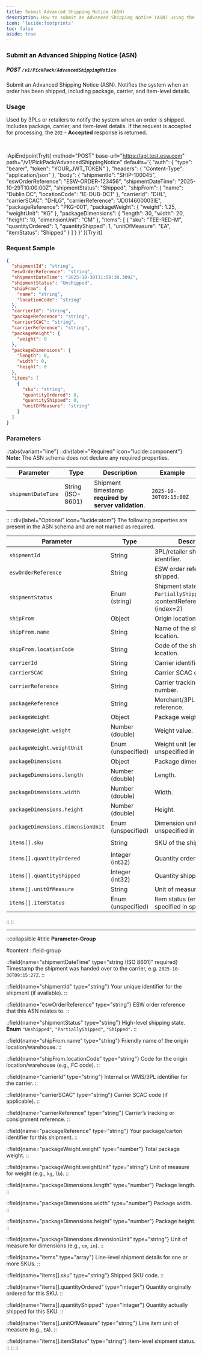 ```yaml
---
title: Submit Advanced Shipping Notice (ASN)
description: How to submit an Advanced Shipping Notice (ASN) using the Fulfillment API
icon: 'lucide:footprints'
toc: false
aside: true
---
```


### Submit an Advanced Shipping Notice (ASN)

##### <span class="inline-block px-2 py-0.5 rounded bg-green-100 text-green-700 text-lg font-semibold font-mono font-bold">POST</span> `/v1/PickPack/AdvancedShippingNotice`

Submit an Advanced Shipping Notice (ASN). Notifies the system when an order has been shipped, including package, carrier, and item-level details.

### Usage

Used by 3PLs or retailers to notify the system when an order is shipped. Includes package, carrier, and item-level details. If the request is accepted for processing, the `202` - **Accepted** response is returned.

<br>

:ApiEndpointTryIt{
  method="POST"
  base-url="https://api.test.esw.com"
  path="/v1/PickPack/AdvancedShippingNotice"
  defaults='{
    "auth": { "type": "bearer", "token": "YOUR_JWT_TOKEN" },
    "headers": { "Content-Type": "application/json" },
    "body": {
      "shipmentId": "SHIP-100045",
      "eswOrderReference": "ESW-ORDER-123456",
      "shipmentDateTime": "2025-10-29T10:00:00Z",
      "shipmentStatus": "Shipped",
      "shipFrom": { "name": "Dublin DC", "locationCode": "IE-DUB-DC1" },
      "carrierId": "DHL",
      "carrierSCAC": "DHLG",
      "carrierReference": "JD014600003IE",
      "packageReference": "PKG-001",
      "packageWeight": { "weight": 1.25, "weightUnit": "KG" },
      "packageDimensions": { "length": 30, "width": 20, "height": 10, "dimensionUnit": "CM" },
      "items": [
        { "sku": "TEE-RED-M", "quantityOrdered": 1, "quantityShipped": 1, "unitOfMeasure": "EA", "itemStatus": "Shipped" }
      ]
    }
  }'
}[Try it]


### Request Sample

```json [Request Sample] height=150 collapse
{
  "shipmentId": "string",
  "eswOrderReference": "string",
  "shipmentDateTime": "2025-10-30T11:58:38.309Z",
  "shipmentStatus": "Unshipped",
  "shipFrom": {
    "name": "string",
    "locationCode": "string"
  },
  "carrierId": "string",
  "packageReference": "string",
  "carrierSCAC": "string",
  "carrierReference": "string",
  "packageWeight": {
    "weight": 0
  },
  "packageDimensions": {
    "length": 0,
    "width": 0,
    "height": 0
  },
  "items": [
    {
      "sku": "string",
      "quantityOrdered": 0,
      "quantityShipped": 0,
      "unitOfMeasure": "string"
    }
  ]
}
```


### Parameters  

::tabs{variant="line"}
  ::div{label="Required" icon="lucide:component"}
  **Note:** The ASN schema does not declare any required properties.

  | Parameter             | Type                | Description                                         | Example                          |
  |-----------------------|---------------------|-----------------------------------------------------|----------------------------------|
  | `shipmentDateTime`    | String (ISO-8601)   | Shipment timestamp **required by server validation**.| `2025-10-30T09:15:00Z`           |
  ::
  ::div{label="Optional" icon="lucide:atom"}
  The following properties are present in the ASN schema and are not marked as required. 

  | Parameter                           | Type                 | Description                                                                                         | Example                 |
  |-------------------------------------|----------------------|-----------------------------------------------------------------------------------------------------|-------------------------|
  | `shipmentId`                        | String               | 3PL/retailer shipment identifier.                                                                   | `SHIP-000123`           |
  | `eswOrderReference`                 | String               | ESW order reference being shipped.                                                                  | `ESW-ORD-7890`          |
  | `shipmentStatus`                    | Enum (string)        | Shipment state: `Unshipped`, `PartiallyShipped`, `Shipped`. :contentReference[oaicite:2]{index=2}                   | `Shipped`               |
  | `shipFrom`                          | Object               | Origin location info.                                                                               | —                       |
  | `shipFrom.name`                     | String               | Name of the ship-from location.                                                                     | `Main FC`               |
  | `shipFrom.locationCode`             | String               | Code of the ship-from location.                                                                     | `FC-IE-DUB-01`          |
  | `carrierId`                         | String               | Carrier identifier.                                                                                 | `DHL`                   |
  | `carrierSCAC`                       | String               | Carrier SCAC code.                                                                                  | `DHLA`                  |
  | `carrierReference`                  | String               | Carrier tracking/reference number.                                                                  | `JD0002256789`          |
  | `packageReference`                  | String               | Merchant/3PL package reference.                                                                     | `PKG-445566`            |
  | `packageWeight`                     | Object               | Package weight object.                                                                              | —                       |
  | `packageWeight.weight`              | Number (double)      | Weight value.                                                                                        | `2.35`                  |
  | `packageWeight.weightUnit`          | Enum (unspecified)   | Weight unit (enum unspecified in spec).                                                             | `KG`                    |
  | `packageDimensions`                 | Object               | Package dimensions object.                                                                          | —                       |
  | `packageDimensions.length`          | Number (double)      | Length.                                                                                              | `30`                    |
  | `packageDimensions.width`           | Number (double)      | Width.                                                                                               | `20`                    |
  | `packageDimensions.height`          | Number (double)      | Height.                                                                                              | `10`                    |
  | `packageDimensions.dimensionUnit`   | Enum (unspecified)   | Dimension unit (enum unspecified in spec).                                                           | `CM`                    |
  | `items[].sku`                       | String               | SKU of the shipped item.                                                                             | `SKU-100200300`         |
  | `items[].quantityOrdered`           | Integer (int32)      | Quantity ordered.                                                                                    | `2`                     |
  | `items[].quantityShipped`           | Integer (int32)      | Quantity shipped.                                                                                    | `2`                     |
  | `items[].unitOfMeasure`             | String               | Unit of measure.                                                                                     | `EA`                    |
  | `items[].itemStatus`                | Enum (unspecified)   | Item status (enum not specified in spec).                                                            | `Shipped`               |
  ::
::
	

---

::collapsible
#title
**Parameter-Group**

#content
::field-group

  ::field{name="shipmentDateTime" type="string (ISO 8601)" required}
  Timestamp the shipment was handed over to the carrier, e.g. `2025-10-30T09:15:27Z`.
  ::

  ::field{name="shipmentId" type="string"}
  Your unique identifier for the shipment (if available).
  ::

  ::field{name="eswOrderReference" type="string"}
  ESW order reference that this ASN relates to.
  ::

  ::field{name="shipmentStatus" type="string"}
  High-level shipping state.  
  **Enum** `"Unshipped"`, `"PartiallyShipped"`, `"Shipped"`.
  ::

  ::field{name="shipFrom.name" type="string"}
  Friendly name of the origin location/warehouse.
  ::

  ::field{name="shipFrom.locationCode" type="string"}
  Code for the origin location/warehouse (e.g., FC code).
  ::

  ::field{name="carrierId" type="string"}
  Internal or WMS/3PL identifier for the carrier.
  ::

  ::field{name="carrierSCAC" type="string"}
  Carrier SCAC code (if applicable).
  ::

  ::field{name="carrierReference" type="string"}
  Carrier’s tracking or consignment reference.
  ::

  ::field{name="packageReference" type="string"}
  Your package/carton identifier for this shipment.
  ::

  ::field{name="packageWeight.weight" type="number"}
  Total package weight.
  ::

  ::field{name="packageWeight.weightUnit" type="string"}
  Unit of measure for weight (e.g., `kg`, `lb`).
  ::

  ::field{name="packageDimensions.length" type="number"}
  Package length.
  ::

  ::field{name="packageDimensions.width" type="number"}
  Package width.
  ::

  ::field{name="packageDimensions.height" type="number"}
  Package height.
  ::

  ::field{name="packageDimensions.dimensionUnit" type="string"}
  Unit of measure for dimensions (e.g., `cm`, `in`).
  ::

  ::field{name="items" type="array<ShipmentItem>"}
  Line-level shipment details for one or more SKUs.
  ::

  ::field{name="items[].sku" type="string"}
  Shipped SKU code.
  ::

  ::field{name="items[].quantityOrdered" type="integer"}
  Quantity originally ordered for this SKU.
  ::

  ::field{name="items[].quantityShipped" type="integer"}
  Quantity actually shipped for this SKU.
  ::

  ::field{name="items[].unitOfMeasure" type="string"}
  Line item unit of measure (e.g., `EA`).
  ::

  ::field{name="items[].itemStatus" type="string"}
  Item-level shipment status.
  ::
::
::




